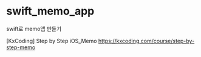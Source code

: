 # swift_memo_app
swift로 memo앱 만들기

[KxCoding] Step by Step iOS_Memo
<a>https://kxcoding.com/course/step-by-step-memo</a>

